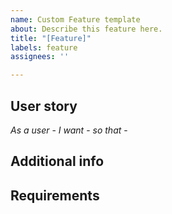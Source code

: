 ```yaml
---
name: Custom Feature template
about: Describe this feature here.
title: "[Feature]"
labels: feature
assignees: ''

---
```


## User story
*As a user* -
*I want* -
*so that* -

## Additional info


## Requirements
